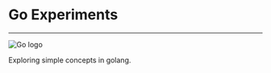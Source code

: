 # Go Experiments
---

![Go logo](https://go.dev/images/go-logo-blue.svg)


Exploring simple concepts in golang.
